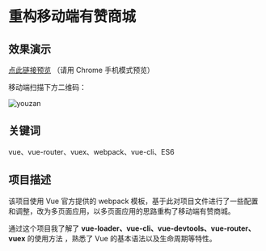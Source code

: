 # 重构移动端有赞商城

## 效果演示

[点此链接预览](http://blog.guozisha.com/youzan/dist/)  （请用 Chrome 手机模式预览）

移动端扫描下方二维码：

![youzan](http://wx3.sinaimg.cn/mw690/d1b5fd6bgy1fvipu4wm64j208c08c0t3.jpg)

## 关键词

vue、vue-router、vuex、webpack、vue-cli、ES6

## 项目描述

该项目使用 Vue 官方提供的 webpack 模板，基于此对项目文件进行了一些配置和调整，改为多页面应用，以多页面应用的思路重构了移动端有赞商城。

通过这个项目我了解了 **vue-loader、vue-cli、vue-devtools、vue-router、vuex** 的使用方法 ，熟悉了 Vue 的基本语法以及生命周期等特性。

